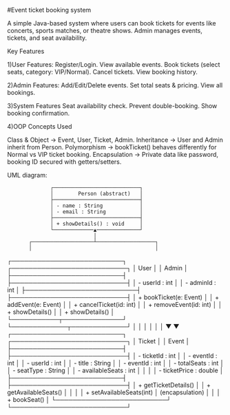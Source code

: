 #Event ticket booking system

A simple Java-based system where users can book tickets for events like concerts, sports matches, or theatre shows. Admin manages events, tickets, and seat availability.


Key Features

1)User Features:
 Register/Login.
 View available events.
 Book tickets (select seats, category: VIP/Normal).
 Cancel tickets.
 View booking history.
 
2)Admin Features:
 Add/Edit/Delete events.
 Set total seats & pricing.
 View all bookings.
 
3)System Features
 Seat availability check.
 Prevent double-booking.
 Show booking confirmation.
 
4)OOP Concepts Used

Class & Object → Event, User, Ticket, Admin.
Inheritance → User and Admin inherit from Person.
Polymorphism → bookTicket() behaves differently for Normal vs VIP ticket booking.
Encapsulation → Private data like password, booking ID secured with getters/setters.

UML diagram:


                  ┌────────────────────────────┐
                  │        Person (abstract)   │
                  ├────────────────────────────┤
                  │ - name : String            │
                  │ - email : String           │
                  ├────────────────────────────┤
                  │ + showDetails() : void     │ 
                  └─────────────▲──────────────┘
                                │
           ┌────────────────────┴───────────────────┐
           │                                        │
┌──────────────────────────┐            ┌───────────────────────────┐
│         User             │            │          Admin            │
├──────────────────────────┤            ├───────────────────────────┤
│ - userId : int           │            │ - adminId : int           │
├──────────────────────────┤            ├───────────────────────────┤
│ + bookTicket(e: Event)   │            │ + addEvent(e: Event)      │
│ + cancelTicket(id: int)  │            │ + removeEvent(id: int)    │
│ + showDetails()          │            │ + showDetails()           │
└───────────┬──────────────┘            └─────────────┬─────────────┘
            │                                         │
            │                                         │ 
            │                                         │
            ▼                                         ▼
┌──────────────────────────┐            ┌───────────────────────────┐
│         Ticket           │            │          Event            │
├──────────────────────────┤            ├───────────────────────────┤
│ - ticketId : int         │            │ - eventId : int           │
│ - userId : int           │            │ - title : String          │
│ - eventId : int          │            │ - totalSeats : int        │
│ - seatType : String      │            │ - availableSeats : int    │
│                          │            │ - ticketPrice : double    │
├──────────────────────────┤            ├───────────────────────────┤
│ + getTicketDetails()     │            │ + getAvailableSeats()     │
│                          │            │ + setAvailableSeats(int)  │ (encapsulation)
│                          │            │ + bookSeat()              │
└──────────────────────────┘            └───────────────────────────┘




